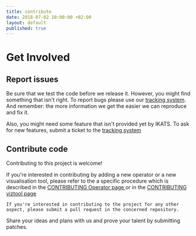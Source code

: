 ```yaml
---
title: contribute
date: 2018-07-02 10:00:00 +02:00
layout: default
published: true
---
```


# Get Involved

## Report issues


Be sure that we test the code before we release it. However, you might
find something that isn't right. To report bugs please use our
<a href="{{ site.links.issues }}">tracking system</a>. And remember: the more information we get the easier we can
reproduce and fix it.

Also, you might need some feature that isn't provided yet by IKATS. To
ask for new features, submit a ticket to the
<a href="{{ site.links.issues }}">tracking system</a>


## Contribute code
Contributing to this project is welcome!

  If you're interested in contributing by adding a new operator or  a new visualisation tool,
    please refer to the a specific procedure which is described
    in the <a href="https://github.com/IKATS/ikats.github.io/blob/master/CONTRIBUTING.operator.md">CONTRIBUTING Operator page </a> or in the <a href="https://github.com/IKATS/ikats.github.io/blob/master/CONTRIBUTING.viztool.md">CONTRIBUTING viztool page </a> 

    If you're interested in contributing to the project for any other aspect, please submit a pull request in the concerned repository.
Share your ideas and plans with us and prove your talent by submitting patches.
